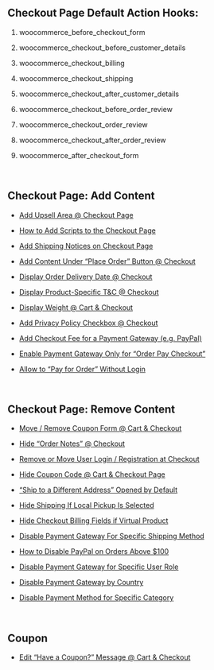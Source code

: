 ## Checkout Page Default Action Hooks:

1)  woocommerce_before_checkout_form

2)  woocommerce_checkout_before_customer_details

3)  woocommerce_checkout_billing

4)  woocommerce_checkout_shipping

5)  woocommerce_checkout_after_customer_details

6)  woocommerce_checkout_before_order_review

7)  woocommerce_checkout_order_review

8)  woocommerce_checkout_after_order_review

9)  woocommerce_after_checkout_form

<br/>

## Checkout Page: Add Content


* [Add Upsell Area @ Checkout Page](https://businessbloomer.com/woocommerce-add-upsell-area-checkout-page/)

* [How to Add Scripts to the Checkout Page](https://businessbloomer.com/woocommerce-add-html-javascript-checkout-page/)

* [Add Shipping Notices on Checkout Page](https://businessbloomer.com/woocommerce-add-shipping-notices-checkout-page/)

* [Add Content Under “Place Order” Button @ Checkout](https://businessbloomer.com/woocommerce-add-content-under-place-order-button-checkout/)

* [Display Order Delivery Date @ Checkout](https://businessbloomer.com/woocommerce-display-order-delivery-date-checkout/)

* [Display Product-Specific T&C @ Checkout](https://businessbloomer.com/woocommerce-display-product-specific-tc-checkout/)

* [Display Weight @ Cart & Checkout](https://businessbloomer.com/woocommerce-display-weight-cart-checkout/)

* [Add Privacy Policy Checkbox @ Checkout](https://businessbloomer.com/woocommerce-additional-acceptance-checkbox-checkout/)

* [Add Checkout Fee for a Payment Gateway (e.g. PayPal)](https://www.businessbloomer.com/woocommerce-add-fee-to-cart/)

* [Enable Payment Gateway Only for “Order Pay Checkout”](https://www.businessbloomer.com/woocommerce-enable-payment-gateway-only-for-order-pay-checkout/)

* [Allow to “Pay for Order” Without Login](https://www.businessbloomer.com/woocommerce-allow-to-pay-for-order-without-login/)

<br/>

## Checkout Page: Remove Content

* [Move / Remove Coupon Form @ Cart & Checkout](https://businessbloomer.com/woocommerce-move-remove-coupon-form-cart-checkout/)

* [Hide “Order Notes” @ Checkout](https://businessbloomer.com/woocommerce-remove-order-notes-checkout-page/)

* [Remove or Move User Login / Registration at Checkout](https://businessbloomer.com/woocommerce-remove-move-loginregistration-checkout/)

* [Hide Coupon Code @ Cart & Checkout Page](https://businessbloomer.com/woocommerce-hide-coupon-code-cartcheckout-page/)

* [“Ship to a Different Address” Opened by Default](https://www.businessbloomer.com/woocommerce-ship-different-address-open-default/)

* [Hide Shipping If Local Pickup Is Selected](https://www.businessbloomer.com/woocommerce-hide-shipping-local-pickup-selected/)

* [Hide Checkout Billing Fields if Virtual Product](https://www.businessbloomer.com/woocommerce-hide-checkout-billing-fields-if-virtual-product-cart/)

* [Disable Payment Gateway For Specific Shipping Method](https://www.businessbloomer.com/woocommerce-disable-payment-gateway-for-specific-shipping-method/)

* [How to Disable PayPal on Orders Above $100](https://www.businessbloomer.com/woocommerce-disable-paypal-orders-100/)

* [Disable Payment Gateway for Specific User Role](https://www.businessbloomer.com/disable-payment-gateway-specific-user-role-woocommerce/)

* [Disable Payment Gateway by Country](https://www.businessbloomer.com/disable-payment-gateway-specific-country-woocommerce/)

* [Disable Payment Method for Specific Category](https://www.businessbloomer.com/woocommerce-disable-payment-method-for-specific-category/)

<br/>

## Coupon
* [Edit “Have a Coupon?” Message @ Cart & Checkout](https://www.businessbloomer.com/woocommerce-change-coupon-code-message-cart-checkout/)

